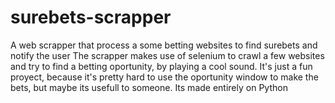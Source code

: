 # surebets-scrapper
A web scrapper that process a some betting websites to find surebets and notify the user
The scrapper makes use of selenium to crawl a few websites and try to find a betting oportunity, by playing a cool sound.
It's just a fun proyect, because it's pretty hard to use the oportunity window to make the bets, but maybe its usefull to someone.
Its made entirely on Python
